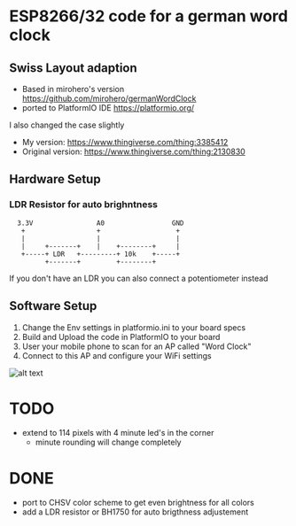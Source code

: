 # ESP8266/32 code for a german word clock
##  Swiss Layout adaption


- Based in mirohero's version https://github.com/mirohero/germanWordClock
- ported to PlatformIO IDE https://platformio.org/

I also changed the case slightly
- My version: https://www.thingiverse.com/thing:3385412
- Original version: https://www.thingiverse.com/thing:2130830

## Hardware Setup

### LDR Resistor for auto brighntness
```
  3.3V                A0                 GND
   +                  +                   +
   |                  |                   |
   |     +-------+    |    +--------+     |
   +-----+ LDR   +---------+ 10k    +-----+
         +-------+         +--------+
```
If you don't have an LDR you can also connect a potentiometer instead

## Software Setup

1. Change the Env settings in platformio.ini to your board specs
2. Build and Upload the code in PlatformIO to your board
3. User your mobile phone to scan for an AP called "Word Clock"
4. Connect to this AP and configure your WiFi settings


![alt text](https://github.com/roadfox/germanWordClock/blob/master/img/img.jpg)

# TODO
- extend to 114 pixels with 4 minute led's in the corner
  - minute rounding will change completely



# DONE
- port to CHSV color scheme to get even brightness for all colors
- add a LDR resistor or BH1750 for auto brigthness adjustement
